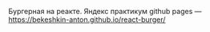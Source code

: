 Бургерная на реакте. Яндекс практикум
github pages — https://bekeshkin-anton.github.io/react-burger/
